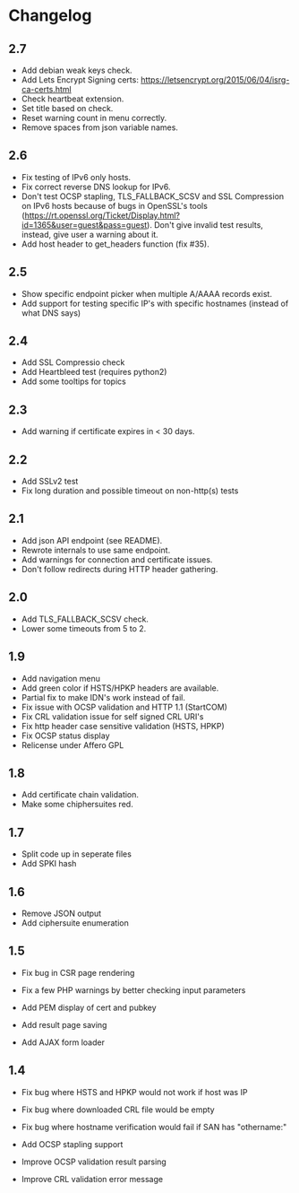 # Changelog

## 2.7

- Add debian weak keys check.
- Add Lets Encrypt Signing certs: https://letsencrypt.org/2015/06/04/isrg-ca-certs.html
- Check heartbeat extension.
- Set title based on check.
- Reset warning count in menu correctly.
- Remove spaces from json variable names.

## 2.6

- Fix testing of IPv6 only hosts.
- Fix correct reverse DNS lookup for IPv6.
- Don't test OCSP stapling, TLS_FALLBACK_SCSV and SSL Compression on IPv6 hosts because of bugs in OpenSSL's tools (https://rt.openssl.org/Ticket/Display.html?id=1365&user=guest&pass=guest). Don't give invalid test results, instead, give user a warning about it.
- Add host header to get_headers function (fix #35).

## 2.5

- Show specific endpoint picker when multiple A/AAAA records exist.
- Add support for testing specific IP's with specific hostnames (instead of what DNS says)

## 2.4

- Add SSL Compressio check
- Add Heartbleed test (requires python2)
- Add some tooltips for topics

## 2.3

- Add warning if certificate expires in < 30 days.

## 2.2

- Add SSLv2 test
- Fix long duration and possible timeout on non-http(s) tests

## 2.1

- Add json API endpoint (see README).
- Rewrote internals to use same endpoint.
- Add warnings for connection and certificate issues.
- Don't follow redirects during HTTP header gathering.

## 2.0

- Add TLS_FALLBACK_SCSV check.
- Lower some timeouts from 5 to 2.

## 1.9

- Add navigation menu
- Add green color if HSTS/HPKP headers are available.
- Partial fix to make IDN's work instead of fail.
- Fix issue with OCSP validation and HTTP 1.1 (StartCOM)
- Fix CRL validation issue for self signed CRL URI's
- Fix http header case sensitive validation (HSTS, HPKP)
- Fix OCSP status display
- Relicense under Affero GPL

## 1.8

- Add certificate chain validation.
- Make some chiphersuites red.

## 1.7

- Split code up in seperate files
- Add SPKI hash

## 1.6

- Remove JSON output
- Add ciphersuite enumeration

## 1.5

- Fix bug in CSR page rendering
- Fix a few PHP warnings by better checking input parameters

- Add PEM display of cert and pubkey
- Add result page saving
- Add AJAX form loader

## 1.4

- Fix bug where HSTS and HPKP would not work if host was IP
- Fix bug where downloaded CRL file would be empty
- Fix bug where hostname verification would fail if SAN has "othername:<unsupported>"

- Add OCSP stapling support

- Improve OCSP validation result parsing
- Improve CRL validation error message
